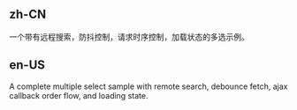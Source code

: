 ## zh-CN

一个带有远程搜索，防抖控制，请求时序控制，加载状态的多选示例。

## en-US

A complete multiple select sample with remote search, debounce fetch, ajax callback order flow, and loading state.
